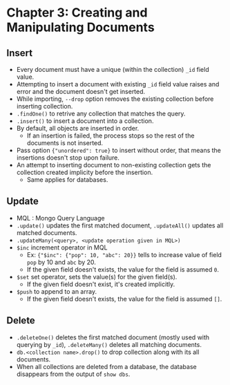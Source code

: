 # Chapter 3: Creating and Manipulating Documents

## Insert
- Every document must have a unique (within the collection) `_id` field value.
- Attempting to insert a document with existing `_id` field value raises and error and the document doesn't get inserted.
- While importing, `--drop` option removes the existing collection before inserting collection.
- `.findOne()` to retrive any collection that matches the query.
- `.insert()` to insert a document into a collection.
- By default, all objects are inserted in order.
  + If an insertion is failed, the process stops so the rest of the documents is not inserted.
- Pass option `{"unordered": true}` to insert without order, that means the insertions doesn't stop upon failure.
- An attempt to inserting document to non-existing collection gets the collection created implicity before the insertion.
  + Same applies for databases.

## Update
- MQL : Mongo Query Language
- `.update()` updates the first matched document, `.updateAll()` updates all matched documents.
- `.updateMany(<query>, <update operation given in MQL>)`
- `$inc` increment operator in MQL
  + Ex: `{"$inc": {"pop": 10, "abc": 20}}` tells to increase value of field `pop` by 10 and `abc` by 20.
  + If the given field doesn't exists, the value for the field is assumed `0`.
- `$set` set operator, sets the value(s) for the given field(s).
  + If the given field doesn't exist, it's created implicitly.
- `$push` to append to an array.
  + If the given field doesn't exists, the value for the field is assumed `[]`.

## Delete
- `.deleteOne()` deletes the first matched document (mostly used with querying by `_id`), `.deleteMany()` deletes all matching documents.
- `db.<collection name>.drop()` to drop collection along with its all documents.
- When all collections are deleted from a database, the database disappears from the output of `show dbs`.